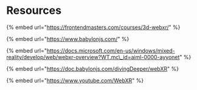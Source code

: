 # Resources

{% embed url="https://frontendmasters.com/courses/3d-webxr/" %}

{% embed url="https://www.babylonjs.com/" %}

{% embed url="https://docs.microsoft.com/en-us/windows/mixed-reality/develop/web/webxr-overview?WT.mc\_id=aiml-0000-ayyonet" %}

{% embed url="https://doc.babylonjs.com/divingDeeper/webXR" %}

{% embed url="https://www.youtube.com/WebXR" %}



